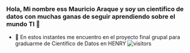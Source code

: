 ### Hola, Mi nombre ess Mauricio Araque y soy un cientifico de datos con muchas ganas de seguir aprendiendo sobre el mundo TI 👋

<!--
**araquester/araquester** is a ✨ _special_ ✨ repository because its `README.md` (this file) appears on your GitHub profile.

Here are some ideas to get you started:

- 🔭 I’m currently working on ...
- 🌱 I’m currently learning ...
- 👯 I’m looking to collaborate on ...
- 🤔 I’m looking for help with ...
- 💬 Ask me about ...
- 📫 How to reach me: ...
- 😄 Pronouns: ...
- ⚡ Fun fact: ...
-->

- 🔭 En estos instantes me encuentro en el proyecto final grupal para graduarme de Cientifico de Datos en HENRY
 ![visitors](https://visitor-badge.glitch.me/badge?page_id=araquester&left_color=green&right_color=red)
